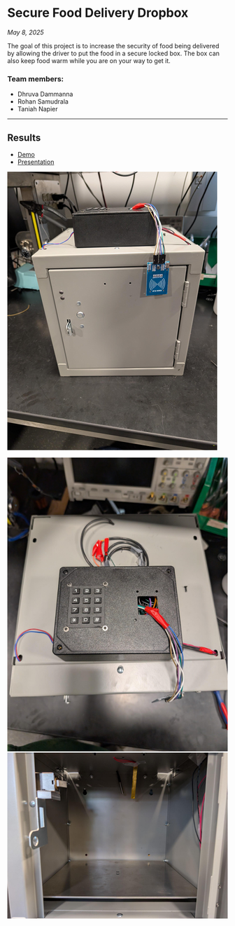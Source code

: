 # Secure Food Delivery Dropbox

*May 8, 2025*


The goal of this project is to increase the security of food being delivered by allowing the driver to put the food in a secure locked box. The box can also keep food warm while you are on your way to get it.

### Team members:
- Dhruva Dammanna
- Rohan Samudrala
- Taniah Napier

---

## Results

- [Demo](https://www.youtube.com/embed/G7g3tOTm3hQ)
- [Presentation](https://courses.grainger.illinois.edu/ece445/getfile.asp?id=24668)

![Secure Box Front Pic](Front_pic.png)

![Secure Box top Pic](toppic.png)
![Secure Box inside Pic](insidepic.png)
